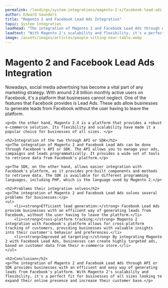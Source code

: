 ```yaml
---
permalink: /landings/system-integrations/magento-2-x/facebook-lead-ads
author: Edward Saunders
title: "Magento 2 and Facebook Lead Ads Integration"
topic: System Integration
leadhead: "The integration of Magento 2 and Facebook Lead Ads through API or SDK provides businesses with an efficient and easy way of generating leads from Facebook's platform"
leadtext: "With Magento 2's scalability and flexibility, it's a perfect fit for businesses of all sizes looking to expand their online presence and increase their customer base."
image: /assets/images/articles/people-sitting-near-table.webp
---
```

<div class="arttext">	<h1>Magento 2 and Facebook Lead Ads Integration</h1>
	<p>Nowadays, social media advertising has become a vital part of any marketing strategy. With around 2.8 billion monthly active users on Facebook, it's a platform that businesses cannot neglect. One of the features that Facebook provides is Lead Ads. These ads allow businesses to generate leads from Facebook without the user having to leave the platform. </p>

	<p>On the other hand, Magento 2.X is a platform that provides a robust e-commerce solution. Its flexibility and scalability have made it a popular choice for businesses of all sizes. </p>

	<h2>Integration of the two through API or SDK</h2>
	<p>The integration of Magento 2 and Facebook Lead Ads can be done through Facebook's API or SDK. The API allows you to manage your ads, campaigns and leads programmatically. It provides a wide set of tools to retrieve data from Facebook's platform.</p>

	<p>The SDK, on the other hand, allows easier integration with Facebook's platform, as it provides pre-built components and methods to retrieve data. The SDK is available for different programming languages, including PHP, which is the language used by Magento 2.</p>

	<h2>Problems their integration solves</h2>
	<p>The integration of Magento 2 and Facebook Lead Ads solves several problems for businesses:</p>
	<ul>
		<li><strong>Efficient lead generation:</strong> Facebook Lead Ads provide businesses with an efficient way of generating leads from Facebook, without the user having to leave the platform.</li>
		<li><strong>Cross-platform tracking:</strong> Magento 2 integration with Facebook's platform allows for cross-platform tracking of customers, providing businesses with valuable insights into their customer's behavior and preferences.</li>
		<li><strong>Improved ad targeting:</strong> By integrating Magento 2 with Facebook Lead Ads, businesses can create highly targeted ads, based on customer data from their e-commerce store.</li>
	</ul>
	
	<h2>Conclusion</h2>
	<p>The integration of Magento 2 and Facebook Lead Ads through API or SDK provides businesses with an efficient and easy way of generating leads from Facebook's platform. With Magento 2's scalability and flexibility, it's a perfect fit for businesses of all sizes looking to expand their online presence and increase their customer base.</p>
</div>